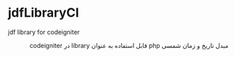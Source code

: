# jdfLibraryCI
jdf library for codeigniter
<div dir="rtl">
مبدل تاریخ و زمان شمسی php قابل استفاده به عنوان library در codeigniter
</div>
